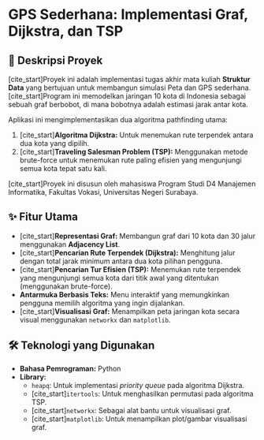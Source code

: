 # GPS Sederhana: Implementasi Graf, Dijkstra, dan TSP

## 📜 Deskripsi Proyek

[cite_start]Proyek ini adalah implementasi tugas akhir mata kuliah **Struktur Data** yang bertujuan untuk membangun simulasi Peta dan GPS sederhana.  [cite_start]Program ini memodelkan jaringan 10 kota di Indonesia sebagai sebuah graf berbobot, di mana bobotnya adalah estimasi jarak antar kota. 

Aplikasi ini mengimplementasikan dua algoritma pathfinding utama:
1.  [cite_start]**Algoritma Dijkstra:** Untuk menemukan rute terpendek antara dua kota yang dipilih. 
2.  [cite_start]**Traveling Salesman Problem (TSP):** Menggunakan metode brute-force untuk menemukan rute paling efisien yang mengunjungi semua kota tepat satu kali. 

[cite_start]Proyek ini disusun oleh mahasiswa Program Studi D4 Manajemen Informatika, Fakultas Vokasi, Universitas Negeri Surabaya. 

## ✨ Fitur Utama

* [cite_start]**Representasi Graf:** Membangun graf dari 10 kota dan 30 jalur menggunakan **Adjacency List**. 
* [cite_start]**Pencarian Rute Terpendek (Dijkstra):** Menghitung jalur dengan total jarak minimum antara dua kota pilihan pengguna. 
* [cite_start]**Pencarian Tur Efisien (TSP):** Menemukan rute terpendek yang mengunjungi semua kota dari titik awal yang ditentukan (menggunakan brute-force). 
* **Antarmuka Berbasis Teks:** Menu interaktif yang memungkinkan pengguna memilih algoritma yang ingin dijalankan.
* [cite_start]**Visualisasi Graf:** Menampilkan peta jaringan kota secara visual menggunakan `networkx` dan `matplotlib`. 

## 🛠️ Teknologi yang Digunakan

* **Bahasa Pemrograman:** Python
* **Library:**
    * `heapq`: Untuk implementasi *priority queue* pada algoritma Dijkstra.
    * [cite_start]`itertools`: Untuk menghasilkan permutasi pada algoritma TSP. 
    * [cite_start]`networkx`: Sebagai alat bantu untuk visualisasi graf. 
    * [cite_start]`matplotlib`: Untuk menampilkan plot/gambar visualisasi graf. 
